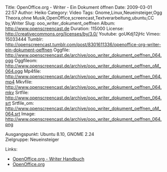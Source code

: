 Title: OpenOffice.org - Writer - Ein Dokument öffnen
Date: 2009-03-01 22:57
Author: Heiko
Category: Video
Tags: Gnome,Linux,Neueinsteiger,Ogg Theora,ohne Musik,OpenOffice,screencast,Textverarbeitung,ubuntu,CC by,Writer
Slug: ooo_writer_dokument_oeffnen
Album: http://www.openscreencast.de
Duration: 115000
License: http://creativecommons.org/licenses/by/3.0/
Youtube: goUKdj12jHc
Vimeo: 15033444
Tumblr: http://openscreencast.tumblr.com/post/8301611336/openoffice-org-writer-ein-dokument-oeffnen
Oggfile: http://www.openscreencast.de/archive/ooo_writer_dokument_oeffnen_064.ogg
Oggfileom: http://www.openscreencast.de/archive/ooo_writer_dokument_oeffnen_oM_064.ogg
Mp4file: http://www.openscreencast.de/archive/ooo_writer_dokument_oeffnen_064.mp4
Mkvfile: http://www.openscreencast.de/archive/ooo_writer_dokument_oeffnen_064.mkv
Srtfile: http://www.openscreencast.de/archive/ooo_writer_dokument_oeffnen_064.srt
Srtfile_om: http://www.openscreencast.de/archive/ooo_writer_dokument_oeffnen_oM_064.srt
Image: http://www.openscreencast.de/archive/ooo_writer_dokument_oeffnen_064.png

Ausgangspunkt: Ubuntu 8.10, GNOME 2.24  
Zielgruppe: Neueinsteiger  

Links:

  * [OpenOffice.org - Writer Handbuch](http://oooauthors.org/de/veroeffentlicht/writer/)
  * [OpenOffice.org](http://de.openoffice.org/)

